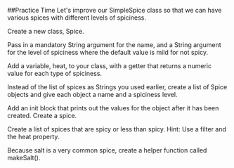##Practice Time
Let's improve our SimpleSpice class so that we can have various spices with different levels of spiciness.

Create a new class, Spice.

Pass in a mandatory String argument for the name, and a String argument for the level of spiciness where the default value is mild for not spicy.

Add a variable, heat, to your class, with a getter that returns a numeric value for each type of spiciness.

Instead of the list of spices as Strings you used earlier, create a list of Spice objects and give each object a name and a spiciness level.

Add an init block that prints out the values for the object after it has been created. Create a spice.

Create a list of spices that are spicy or less than spicy. Hint: Use a filter and the heat property.

Because salt is a very common spice, create a helper function called makeSalt().